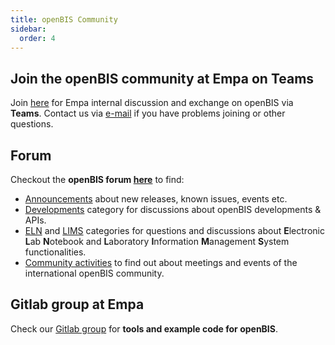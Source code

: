 ```yaml
---
title: openBIS Community
sidebar:
  order: 4
---
```


## Join the openBIS community at Empa on Teams
Join [here](https://teams.microsoft.com/l/team/19%3AJ7wHLbktsh6U8KC4WqxedwLHdoQW4_5Mk2b80Xwlehk1%40thread.tacv2/conversations?groupId=9262122f-e3ad-4faf-b711-a95cd03fc359&tenantId=57d89df2-dd68-41c1-9b64-81f74f077112) for Empa internal discussion and exchange on openBIS via **Teams**.
Contact us via [e-mail](mailto:openbis-support@empa.ch) if you have problems joining or other questions.

## Forum
Checkout the **openBIS forum [here](https://community.openbis.ch/categories)** to find:

- [Announcements](https://community.openbis.ch/c/news/6) about new releases, known issues, events etc.
- [Developments](https://community.openbis.ch/c/dev/8) category for discussions about openBIS developments & APIs.
- [ELN](https://community.openbis.ch/c/eln/9) and [LIMS](https://community.openbis.ch/c/lims/10) categories for questions and discussions about **E**lectronic **L**ab **N**otebook and **L**aboratory **I**nformation **M**anagement **S**ystem functionalities.
- [Community activities](https://community.openbis.ch/c/community-activities/16) to find out about meetings and events of the international openBIS community.

## Gitlab group at Empa
Check our [Gitlab group]((https://gitlab.empa.ch/openbis-tools)) for **tools and example code for openBIS**.
